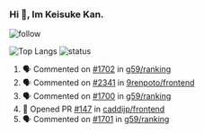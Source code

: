 ### Hi 👋, Im Keisuke Kan.

<!--
**9renpoto/9renpoto** is a ✨ _special_ ✨ repository because its `README.md` (this file) appears on your GitHub profile.

Here are some ideas to get you started:

- 🔭 I’m currently working on ...
- 🌱 I’m currently learning ...
- 👯 I’m looking to collaborate on ...
- 🤔 I’m looking for help with ...
- 💬 Ask me about ...
- 📫 How to reach me: ...
- 😄 Pronouns: ...
- ⚡ Fun fact: ...
-->

![follow](https://img.shields.io/github/followers/9renpoto?label=Follow&style=social)

![Top Langs](https://github-readme-stats.vercel.app/api/top-langs/?username=9renpoto&hide=html&layout=compact)
![status](https://github-readme-stats.vercel.app/api?username=9renpoto&show_icons=true&count_private=true&hide=issues,contribs)

<!--START_SECTION:activity-->
1. 🗣 Commented on [#1702](https://github.com/g59/ranking/issues/1702) in [g59/ranking](https://github.com/g59/ranking)
2. 🗣 Commented on [#2341](https://github.com/9renpoto/frontend/issues/2341) in [9renpoto/frontend](https://github.com/9renpoto/frontend)
3. 🗣 Commented on [#1700](https://github.com/g59/ranking/issues/1700) in [g59/ranking](https://github.com/g59/ranking)
4. 💪 Opened PR [#147](https://github.com/caddijp/frontend/pull/147) in [caddijp/frontend](https://github.com/caddijp/frontend)
5. 🗣 Commented on [#1701](https://github.com/g59/ranking/issues/1701) in [g59/ranking](https://github.com/g59/ranking)
<!--END_SECTION:activity-->


